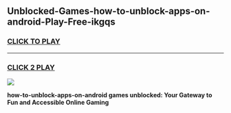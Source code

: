 
## Unblocked-Games-how-to-unblock-apps-on-android-Play-Free-ikgqs
<h3>
<a href="https://premium76.site?title=how-to-unblock-apps-on-android&ref=20M">CLICK TO PLAY</a></h3>
<hr>

<h3>
<a href="https://premium76.site?title=how-to-unblock-apps-on-android&ref=20M">CLICK 2 PLAY</a>
  
</h3>

<a href="https://premium76.site?title=how-to-unblock-apps-on-android&ref=19M"><img src="https://clearcache.store/games.png"></a>


**how-to-unblock-apps-on-android games unblocked: Your Gateway to Fun and Accessible Online Gaming**
